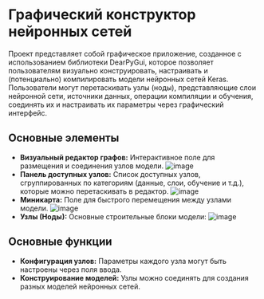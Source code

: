 # Графический конструктор нейронных сетей

Проект представляет собой графическое приложение, созданное с использованием библиотеки DearPyGui, которое позволяет пользователям визуально конструировать, настраивать и (потенциально) компилировать модели нейронных сетей Keras. Пользователи могут перетаскивать узлы (ноды), представляющие слои нейронной сети, источники данных, операции компиляции и обучения, соединять их и настраивать их параметры через графический интерфейс.

## Основные элементы

- **Визуальный редактор графов:** Интерактивное поле для размещения и соединения узлов модели.
![image](https://github.com/user-attachments/assets/26f09f23-5836-494c-a8f0-1bd21ad9015b)
- **Панель доступных узлов:** Список доступных узлов, сгруппированных по категориям (данные, слои, обучение и т.д.), которые можно перетаскивать в редактор.
![image](https://github.com/user-attachments/assets/8a43a82a-54fd-4f77-b6e2-023c5d0beb53)
- **Миникарта:** Поле для быстрого перемещения между узлами модели.
![image](https://github.com/user-attachments/assets/327472bc-3557-4977-aa5a-a9578a1b76cc)
-   **Узлы (Ноды):** Основные строительные блоки модели:
![image](https://github.com/user-attachments/assets/d4879459-6859-400c-9564-abe2d9dffc57)

## Основные функции

- **Конфигурация узлов:** Параметры каждого узла могут быть настроены через поля ввода.
- **Конструирование моделей:** Узлы можно соединять для создания разных моделей нейронных сетей.
